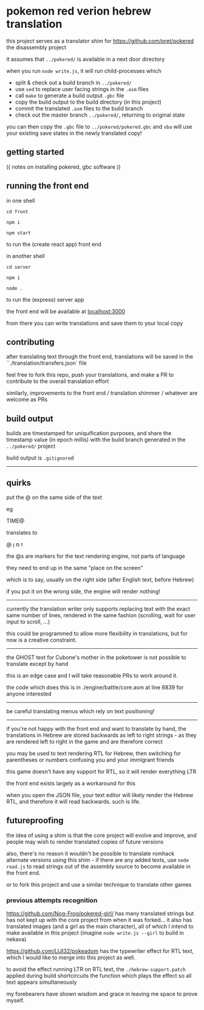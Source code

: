 # pokemon red verion hebrew translation

this project serves as a translator shim for https://github.com/pret/pokered the disassembly project

it assumes that `../pokered/` is available in a next door directory

when you run `node write.js`, it will run child-processes which

 - split & check out a build branch in `../pokered/`
 - use `sed` to replace user facing strings in the `.asm` files
 - call `make` to generate a build output `.gbc` file
 - copy the build output to the build directory (in this project)
 - commit the translated `.asm` files to the build branch
 - check out the master branch `../pokered/`, returning to original state

you can then copy the `.gbc` file to `../pokered/pokered.gbc` and `vba` will use your existing save states in the newly translated copy!


## getting started

(( notes on installing pokered, gbc software ))

## running the front end

in one shell

`cd front`

`npm i`

`npm start`

to run the (create react app) front end

in another shell

`cd server`

`npm i`

`node .`

to run the (express) server app


the front end will be available at [localhost:3000](http://localhost:3000)

from there you can write translations and save them to your local copy

## contributing

after translating text through the front end, translations will be saved in the ``./translation/transfers.json` file

feel free to fork this repo, push your translations, and make a PR to contribute to the overall translation effort

similarly, improvements to the front end / translation shimmer / whatever are welcome as PRs



## build output

builds are timestamped for uniquification purposes, and share the timestamp value (in epoch millis) with the build branch generated in the `../pokered/` project

build output is `.gitignore`d

---

## quirks

put the @ on the same side of the text

eg

TIME@

translates to

@
ז
מ
ן

the @s are markers for the text rendering engine, not parts of language

they need to end up in the same "place on the screen"

which is to say, usually on the right side (after English text, before Hebrew)

if you put it on the wrong side, the engine will render nothing!

---

currently the translation writer only supports replacing text with the exact same number of lines, rendered in the same fashion (scrolling, wait for user input to scroll, ...)

this could be programmed to allow more flexibility in translations, but for now is a creative constraint.

---

the GHOST text for Cubone's mother in the poketower is not possible to translate except by hand

this is an edge case and I will take reasonable PRs to work around it.

the code which does this is in ./engine/battle/core.asm at line 6839 for anyone interested

---

be careful translating menus which rely on text positioning!

---

if you're not happy with the front end and want to translate by hand, the translations in Hebrew are stored backwards as left to right strings - as they are rendered left to right in the game and are therefore correct

you may be used to text rendering RTL for Hebrew, then switching for parentheses or numbers confusing you and your immigrant friends

this game doesn't have any support for RTL, so it will render everything LTR

the front end exists largely as a workaround for this

when you open the JSON file, your text editor will likely render the Hebrew RTL, and therefore it will read backwards. such is life.



## futureproofing

the idea of using a shim is that the core project will evolve and improve, and people may wish to render translated copies of future versions

also, there's no reason it wouldn't be possible to translate romhack alternate versions using this shim - if there are any added texts, use `node read.js` to read strings out of the assembly source to become available in the front end.

or to fork this project and use a similar technique to translate other games

### previous attempts recognition

https://github.com/Nog-Frog/pokered-girl/ has many translated strings but has not kept up with the core project from when it was forked... it also has translated images (and a girl as the main character), all of which I intend to make available in this project (imagine `node write.js --girl` to build in nekava)

https://github.com/LIJI32/pokeadom has the typewriter effect for RTL text, which I would like to merge into this project as well.

to avoid the effect running LTR on RTL text, the `./hebrew-support.patch` applied during build shortcircuits the function which plays the effect so all text appears simultaneously

my forebearers have shown wisdom and grace in leaving me space to prove myself.